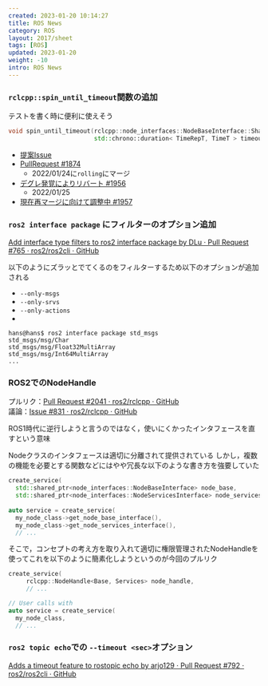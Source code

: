 ```yaml
---
created: 2023-01-20 10:14:27
title: ROS News
category: ROS
layout: 2017/sheet
tags: [ROS]
updated: 2023-01-20
weight: -10
intro: ROS News
---
```


### `rclcpp::spin_until_timeout`関数の追加

テストを書く時に便利に使えそう  

```c++
void spin_until_timeout(rclcpp::node_interfaces::NodeBaseInterface::SharedPtr node_ptr, 
                        std::chrono::duration< TimeRepT, TimeT > timeout)
```

- [提案Issue](https://github.com/ros2/rclcpp/issues/1821)
- [PullRequest #1874](https://github.com/ros2/rclcpp/pull/1874)
	- 2022/01/24に`rolling`にマージ
- [デグレ発覚によりリバート #1956](https://github.com/ros2/rclcpp/pull/1956)
	- 2022/01/25
- [現在再マージに向けて調整中 #1957](https://github.com/ros2/rclcpp/pull/1957)

### `ros2 interface package` にフィルターのオプション追加

[Add interface type filters to ros2 interface package by DLu · Pull Request #765 · ros2/ros2cli · GitHub](https://github.com/ros2/ros2cli/pull/765)

以下のようにズラッとでてくるのをフィルターするため以下のオプションが追加される
- `--only-msgs`
- `--only-srvs`
- `--only-actions`
- 
```shell
hans@hans$ ros2 interface package std_msgs
std_msgs/msg/Char
std_msgs/msg/Float32MultiArray
std_msgs/msg/Int64MultiArray
...
```

### ROS2でのNodeHandle

プルリク：[Pull Request #2041 · ros2/rclcpp · GitHub](https://github.com/ros2/rclcpp/pull/2041)  
議論：[Issue #831 · ros2/rclcpp · GitHub](https://github.com/ros2/rclcpp/issues/831#issue-486100658)

ROS1時代に逆行しようと言うのではなく，使いにくかったインタフェースを直すという意味

Nodeクラスのインタフェースは適切に分離されて提供されている
しかし，複数の機能を必要とする関数などにはやや冗長な以下のような書き方を強要していた

```c++
create_service(
  std::shared_ptr<node_interfaces::NodeBaseInterface> node_base,
  std::shared_ptr<node_interfaces::NodeServicesInterface> node_services,
  
auto service = create_service(
  my_node_class->get_node_base_interface(),
  my_node_class->get_node_services_interface(),
  // ...
```

そこで，コンセプトの考え方を取り入れて適切に権限管理されたNodeHandleを使ってこれを以下のように簡素化しようというのが今回のプルリク

```c++
create_service(
     rclcpp::NodeHandle<Base, Services> node_handle,
     // ...

// User calls with
auto service = create_service(
  my_node_class,
  // ...
```


### `ros2 topic echo`での `--timeout <sec>`オプション
[Adds a timeout feature to rostopic echo by arjo129 · Pull Request #792 · ros2/ros2cli · GitHub](https://github.com/ros2/ros2cli/pull/792)


